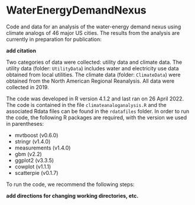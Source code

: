 # WaterEnergyDemandNexus

Code and data for an analysis of the water-energy demand nexus using climate analogs of 46 major US cities. The results from the analysis are currently in preparation for publication: 

**add citation**

Two categories of data were collected: utility data and climate data. The utility data (folder: `UtilityData`) includes water and electricity use data obtained from local utilities. The climate data (folder: `ClimateData`) were obtained from the North American Regional Reanalysis. All data were collected in 2019.

The code was developed in R version 4.1.2 and last ran on 26 April 2022. The code is contained in the file `climateanaloganalysis.R` and the associated Rdata files can be found in the `rdatafiles` folder. In order to run the code, the following R packages are required, with the version we used in parentheses: 

*  mvtboost (v0.6.0) 
*  stringr (v1.4.0)
*  measurements (v1.4.0)
*  gbm (v2.2)
*  ggplot2 (v3.3.5)
*  cowplot (v1.1.1)
*  scatterpie (v0.1.7)

To run the code, we recommend the following steps: 

**add directions for changing working directories, etc.**
